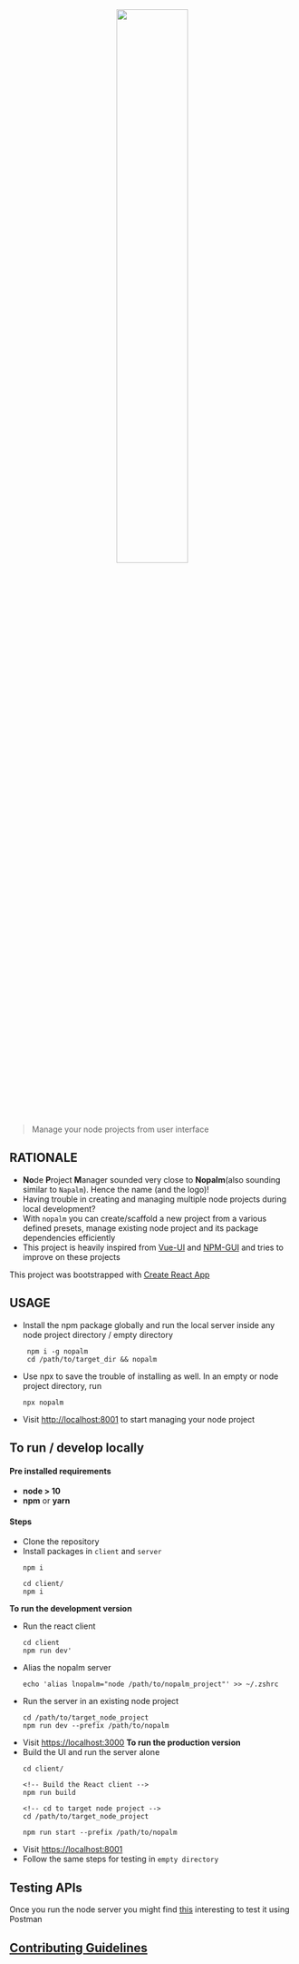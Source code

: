 <!-- [![Build Status: Linux](https://travis-ci.com/sindresorhus/got.svg?branch=master)](https://travis-ci.com/github/sindresorhus/got) -->
<!-- [![Downloads](https://img.shields.io/npm/dm/got.svg)](https://npmjs.com/got) -->
<!-- [![Install size](https://packagephobia.now.sh/badge?p=got)](https://packagephobia.now.sh/result?p=got) -->

<div align=center> <img src='./images/nopalm.png' width="50%" height="50%"> </div>

> Manage your node projects from user interface

## RATIONALE

* **No**de **P**roject **M**anager sounded very close to **Nopalm**(also sounding similar to `Napalm`). Hence the name (and the logo)!
* Having trouble in creating and managing multiple node projects during local development?
* With `nopalm` you can create/scaffold a new project from a various defined presets, manage existing node project and its package dependencies efficiently
* This project is heavily inspired from [Vue-UI](https://cli.vuejs.org/dev-guide/ui-api.html) and [NPM-GUI](https://www.npmjs.com/package/npm-gui) and tries to improve on these projects

This project was bootstrapped with [Create React App](https://github.com/facebook/create-react-app)

## USAGE

* Install the npm package globally and run the local server inside any node project directory / empty directory
   ```shell
    npm i -g nopalm
    cd /path/to/target_dir && nopalm
   ```
* Use npx to save the trouble of installing as well. In an empty or node project directory, run
    ```shell
    npx nopalm
    ```
* Visit [http://localhost:8001](http://localhost:8001) to start managing your node project

## To run / develop locally

#### Pre installed requirements
- **node > 10**
- **npm** or **yarn**
#### Steps
* Clone the repository
* Install packages in `client` and `server`
    ```shell
    npm i

    cd client/
    npm i
    ```
**To run the development version**
* Run the react client
    ```shell
    cd client
    npm run dev'
* Alias the nopalm server
    ```shell
    echo 'alias lnopalm="node /path/to/nopalm_project"' >> ~/.zshrc
    ```
* Run the server in an existing node project
    ```shell
    cd /path/to/target_node_project
    npm run dev --prefix /path/to/nopalm
    ```
* Visit [https://localhost:3000](https://localhost:3000)
  **To run the production version**
* Build the UI and run the server alone
    ```shell
    cd client/

    <!-- Build the React client -->
    npm run build

    <!-- cd to target node project -->
    cd /path/to/target_node_project
    
    npm run start --prefix /path/to/nopalm
    ```
* Visit [https://localhost:8001](https://localhost:8001)
* Follow the same steps for testing in `empty directory`

## Testing APIs

Once you run the node server you might find [this](lib/collection/README.md) interesting to test it using Postman

## [Contributing Guidelines](.github/CONTRIBUTING.md)
